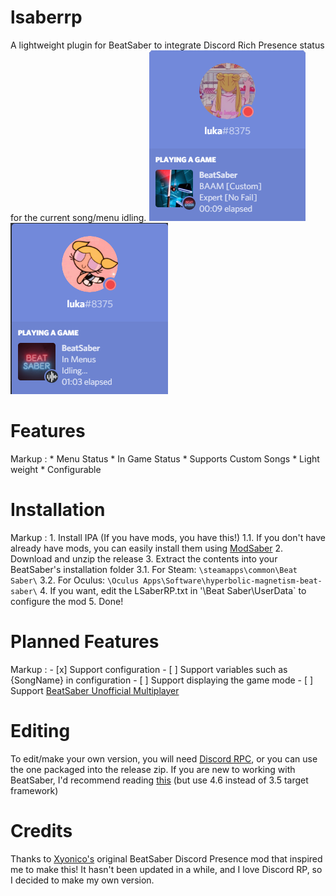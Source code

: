 # lsaberrp
A lightweight plugin for BeatSaber to integrate Discord Rich Presence status for the current song/menu idling.
![Preview Screenshot](https://raw.githubusercontent.com/lukasong/lsaberrp/master/imgs/LSaberRP%20In%20Game%202.png)
![Preview Screenshot](https://raw.githubusercontent.com/lukasong/lsaberrp/master/imgs/LSaberRP%20In%20Menu.png)


# Features
 Markup : * Menu Status
          * In Game Status
          * Supports Custom Songs
          * Light weight
          * Configurable
    
    
# Installation        
 Markup : 1. Install IPA (If you have mods, you have this!)
              1.1. If you don't have already have mods, you can easily install them using [ModSaber](https://www.modsaber.org/)
          2. Download and unzip the release
          3. Extract the contents into your BeatSaber's installation folder
              3.1. For Steam: `\steamapps\common\Beat Saber\`
              3.2. For Oculus: `\Oculus Apps\Software\hyperbolic-magnetism-beat-saber\`
          4. If you want, edit the LSaberRP.txt in '\Beat Saber\UserData\` to configure the mod
          5. Done!
          
          
# Planned Features        
 Markup : - [x] Support configuration
          - [ ] Support variables such as {SongName} in configuration
          - [ ] Support displaying the game mode
          - [ ] Support [BeatSaber Unofficial Multiplayer](https://github.com/andruzzzhka/BeatSaberMultiplayer/releases)
          
       
# Editing
To edit/make your own version, you will need [Discord RPC](https://github.com/discordapp/discord-rpc/releases), or you can use the one packaged into the release zip. If you are new to working with BeatSaber, I'd recommend reading [this](https://pastebin.com/raw/Md5VLALp) (but use 4.6 instead of 3.5 target framework)


# Credits
Thanks to [Xyonico's](https://github.com/xyonico/BeatSaberDiscordPresence) original BeatSaber Discord Presence mod that inspired me to make this! It hasn't been updated in a while, and I love Discord RP, so I decided to make my own version.

